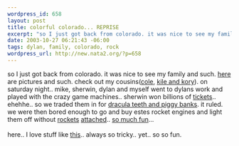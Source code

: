 ```yaml
--- 
wordpress_id: 658
layout: post
title: colorful colorado... REPRISE
excerpt: "so I just got back from colorado. it was nice to see my family and such. here are pictures and such. check out my cousins(cole, "
date: 2003-10-27 06:21:43 -06:00
tags: dylan, family, colorado, rock
wordpress_url: http://new.nata2.org/?p=658
---
```

so I just got back from colorado. it was nice to see my family and such. <a href="http://nata2.info/?path=pictures%2Fevents%2Fcolorado_vac_11_03">here</a> are pictures and such. check out my cousins(<a href="http://nata2.info/?path=pictures%2Fevents%2Fcolorado_vac_11_03&img=colorado_22_03%20008.jpg">cole</a>, <a href="http://nata2.info/?path=pictures%2Fevents%2Fcolorado_vac_11_03&img=colorado_22_03%20014.jpg">kile and kory</a>). on saturday night.. mike, sherwin, dylan and myself went to dylans work and played with the crazy game machines.. sherwin won billions of <a href="http://nata2.info/?path=pictures%2Fevents%2Fcolorado_vac_11_03&img=colorado_22_03%20017.jpg">tickets</a>.. ehehhe.. so we traded them in for <a href="http://nata2.info/?path=pictures%2Fevents%2Fcolorado_vac_11_03&img=colorado_22_03%20019.jpg">dracula teeth and piggy banks</a>. it ruled. we were then bored enough to go and buy estes rocket engines and light them off without <a href="http://nata2.info/pictures/events/colorado_vac_11_03/colorado_22_03%20025.avi">rockets</a> <a href="http://nata2.info/pictures/events/colorado_vac_11_03/colorado_22_03%20026.avi">attached</a>.. <a href="http://nata2.info/pictures/events/colorado_vac_11_03/colorado_22_03%20027.avi">so much fun</a>...<br/><br/>
here.. I love stuff like <a href="http://mirrored.flabber.nl/britney.lookalike/">this</a>.. always so tricky.. yet.. so so fun.
